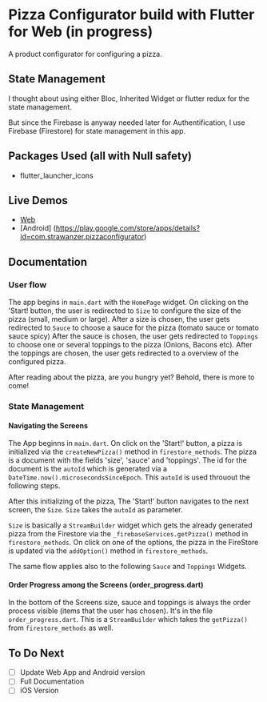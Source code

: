 # Pizza Configurator build with Flutter for Web (in progress)

A product configurator for configuring a pizza. 

## State Management

I thought about using either Bloc, Inherited Widget or flutter redux for the state management.

But since the Firebase is anyway needed later for Authentification, I use Firebase (Firestore) for state management in this app. 


## Packages Used (all with Null safety)

- flutter_launcher_icons

## Live Demos

- [Web](https://flutterwebapps.com/portfolio/pizza-configurator/#/)
- [Android] (https://play.google.com/store/apps/details?id=com.strawanzer.pizzaconfigurator)


## Documentation

### User flow

The app begins in `main.dart` with the `HomePage` widget. 
On clicking on the 'Start! button, the user is redirected to `Size` to configure the size of the pizza (small, medium or large).
After a size is chosen, the user gets redirected to `Sauce` to choose a sauce for the pizza (tomato sauce or tomato sauce spicy)
After the sauce is chosen, the user gets redirected to `Toppings` to choose one or several toppings to the pizza (Onions, Bacons etc).
After the toppings are chosen, the user gets redirected to a overview of the configured pizza.

After reading about the pizza, are you hungry yet? Behold, there is more to come!

### State Management

#### Navigating the Screens
The App beginns in `main.dart`. On click on the 'Start!' button, a pizza is initialized via the `createNewPizza()` method in `firestore_methods`. 
The pizza is a document with the fields 'size', 'sauce' and 'toppings'.
The id for the document is the `autoId` which is generated via a `DateTime.now().microsecondsSinceEpoch`. This `autoId` is used throuout the following steps.

After this initializing of the pizza, The 'Start!' button navigates to the next screen, the `Size`. `Size` takes the `autoId` as parameter.

`Size` is basically a `StreamBuilder` widget which gets the already generated pizza from the Firestore via the `_firebaseServices.getPizza()` method in `firestore_methods`. 
On click on one of the options, the pizza in the FireStore is updated via the `addOption()` method in `firestore_methods`.

The same flow applies also to the following `Sauce` and `Toppings` Widgets.

#### Order Progress among the Screens (order_progress.dart)
In the bottom of the Screens size, sauce and toppings is always the order process visible (items that the user has chosen). 
It's in the file `order_progress.dart`. 
This is a `StreamBuilder` which takes the `getPizza()` from `firestore_methods` as well.

## To Do Next

- [ ] Update Web App and Android version
- [ ] Full Documentation
- [ ] iOS Version